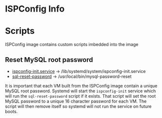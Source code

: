 ISPConfig Info
=======

# Scripts
ISPConfig image contains custom scripts imbedded into the image

## Reset MySQL root password
- [ispconfig-init.service](ispconfig-init.service) -> /lib/systemd/system/ispconfig-init.service  
- [sql-reset-password](sql-reset-password) -> /usr/local/bin/mysql-password-reset  

It is important that each VM built from the ISPConfig image contain a unique
MySQL root password.  Systemd will start the `ispconfig-init` service which will
run the `sql-reset-password` script if it exists.  That script will set the root
MySQL password to a unique 16 character password for each VM.  The script will
then remove itself so systemd will not run the service on future boots.

